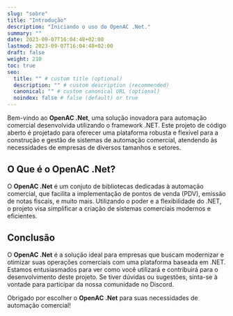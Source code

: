 ```yaml
---
slug: "sobre"
title: "Introdução"
description: "Iniciando o uso do OpenAC .Net."
summary: ""
date: 2023-09-07T16:04:48+02:00
lastmod: 2023-09-07T16:04:48+02:00
draft: false
weight: 210
toc: true
seo:
  title: "" # custom title (optional)
  description: "" # custom description (recommended)
  canonical: "" # custom canonical URL (optional)
  noindex: false # false (default) or true
---
```

Bem-vindo ao **OpenAC .Net**, uma solução inovadora para automação comercial desenvolvida utilizando o framework .NET. Este projeto de código aberto é projetado para oferecer uma plataforma robusta e flexível para a construção e gestão de sistemas de automação comercial, atendendo às necessidades de empresas de diversos tamanhos e setores.

## O Que é o OpenAC .Net?

O **OpenAC .Net** é um conjuto de bibliotecas dedicadas à automação comercial, que facilita a implementação de pontos de venda (PDV), emissão de notas fiscais, e muito mais. Utilizando o poder e a flexibilidade do .NET, o projeto visa simplificar a criação de sistemas comerciais modernos e eficientes.

## Conclusão

O **OpenAC .Net** é a solução ideal para empresas que buscam modernizar e otimizar suas operações comerciais com uma plataforma baseada em .NET. Estamos entusiasmados para ver como você utilizará e contribuirá para o desenvolvimento deste projeto. Se tiver dúvidas ou sugestões, sinta-se à vontade para participar da nossa comunidade no Discord.

Obrigado por escolher o **OpenAC .Net** para suas necessidades de automação comercial!
